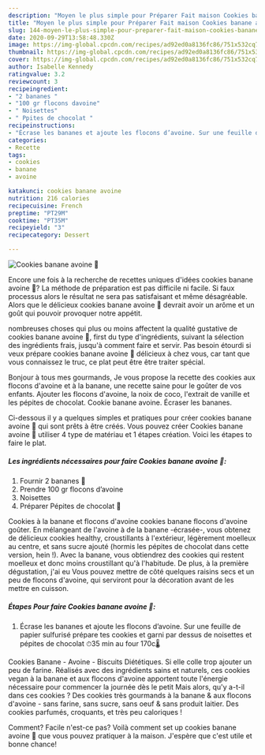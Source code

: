 ```yaml
---
description: "Moyen le plus simple pour Préparer Fait maison Cookies banane avoine 🍌"
title: "Moyen le plus simple pour Préparer Fait maison Cookies banane avoine 🍌"
slug: 144-moyen-le-plus-simple-pour-preparer-fait-maison-cookies-banane-avoine
date: 2020-09-29T13:58:48.330Z
image: https://img-global.cpcdn.com/recipes/ad92ed0a8136fc86/751x532cq70/cookies-banane-avoine-🍌-photo-principale-de-la-recette.jpg
thumbnail: https://img-global.cpcdn.com/recipes/ad92ed0a8136fc86/751x532cq70/cookies-banane-avoine-🍌-photo-principale-de-la-recette.jpg
cover: https://img-global.cpcdn.com/recipes/ad92ed0a8136fc86/751x532cq70/cookies-banane-avoine-🍌-photo-principale-de-la-recette.jpg
author: Isabelle Kennedy
ratingvalue: 3.2
reviewcount: 3
recipeingredient:
- "2 bananes "
- "100 gr flocons davoine"
- " Noisettes"
- " Ppites de chocolat "
recipeinstructions:
- "Écrase les bananes et ajoute les flocons d’avoine. Sur une feuille de papier sulfurisé prépare tes cookies et garni par dessus de noisettes et pépites de chocolat ⏱35 min au four 170c🌡"
categories:
- Recette
tags:
- cookies
- banane
- avoine

katakunci: cookies banane avoine 
nutrition: 216 calories
recipecuisine: French
preptime: "PT29M"
cooktime: "PT35M"
recipeyield: "3"
recipecategory: Dessert

---
```



![Cookies banane avoine 🍌](https://img-global.cpcdn.com/recipes/ad92ed0a8136fc86/751x532cq70/cookies-banane-avoine-🍌-photo-principale-de-la-recette.jpg)

Encore une fois à la recherche de recettes uniques d'idées cookies banane avoine 🍌? La méthode de préparation est pas difficile ni facile. Si faux processus alors le résultat ne sera pas satisfaisant et même désagréable. Alors que le délicieux cookies banane avoine 🍌 devrait avoir un arôme et un goût qui pouvoir provoquer notre appétit.

nombreuses choses qui plus ou moins affectent la qualité gustative de cookies banane avoine 🍌, first du type d'ingrédients, suivant la sélection des ingrédients frais, jusqu'à comment faire et servir. Pas besoin étourdi si veux prépare cookies banane avoine 🍌 délicieux à chez vous, car tant que vous connaissez le truc, ce plat peut être être traiter spécial.

Bonjour à tous mes gourmands, Je vous propose la recette des cookies aux flocons d&#39;avoine et à la banane, une recette saine pour le goûter de vos enfants. Ajouter les flocons d&#39;avoine, la noix de coco, l&#39;extrait de vanille et les pépites de chocolat. Cookie banane avoine. Écraser les bananes.


Ci-dessous il y a quelques simples et pratiques pour créer cookies banane avoine 🍌 qui sont prêts à être créés. Vous pouvez créer Cookies banane avoine 🍌 utiliser 4 type de matériau et 1 étapes création. Voici les étapes to faire le plat.

<!--inarticleads1-->

##### Les ingrédients nécessaires pour faire Cookies banane avoine 🍌:

1. Fournir 2 bananes 🍌
1. Prendre 100 gr flocons d’avoine
1.   Noisettes
1. Préparer  Pépites de chocolat 🍫


Cookies à la banane et flocons d&#39;avoine cookies banane flocons d&#39;avoine goûter. En mélangeant de l&#39;avoine à de la banane -écrasée-, vous obtenez de délicieux cookies healthy, croustillants à l&#39;extérieur, légèrement moelleux au centre, et sans sucre ajouté (hormis les pépites de chocolat dans cette version, hein !). Avec la banane, vous obtiendrez des cookies qui restent moelleux et donc moins croustillant qu&#39;à l&#39;habitude. De plus, à la première dégustation, j&#39;ai eu Vous pouvez mettre de côté quelques raisins secs et un peu de flocons d&#39;avoine, qui serviront pour la décoration avant de les mettre en cuisson. 

<!--inarticleads2-->

##### Étapes Pour faire Cookies banane avoine 🍌:

1. Écrase les bananes et ajoute les flocons d’avoine. Sur une feuille de papier sulfurisé prépare tes cookies et garni par dessus de noisettes et pépites de chocolat ⏱35 min au four 170c🌡


Cookies Banane - Avoine - Biscuits Diététiques. Si elle colle trop ajouter un peu de farine. Réalisés avec des ingrédients sains et naturels, ces cookies vegan à la banane et aux flocons d&#39;avoine apportent toute l&#39;énergie nécessaire pour commencer la journée dès le petit Mais alors, qu&#39;y a-t-il dans ces cookies ? Des cookies très gourmands à la banane &amp; aux flocons d&#39;avoine - sans farine, sans sucre, sans oeuf &amp; sans produit laitier. Des cookies parfumés, croquants, et très peu caloriques ! 


Comment? Facile n'est-ce pas? Voilà comment set up cookies banane avoine 🍌 que vous pouvez pratiquer à la maison. J'espère que c'est utile et bonne chance!
